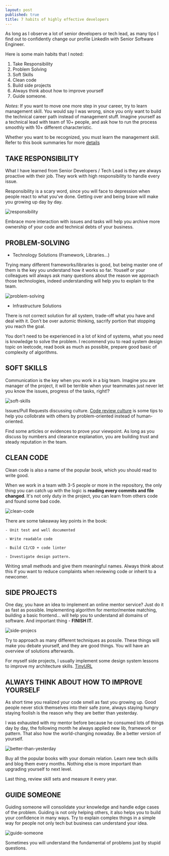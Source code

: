 ```yaml
---
layout: post
published: true
title: 7 habits of highly effective developers
---
```


As long as I observe a lot of senior developers or tech lead, as many tips I find out to confidently change our profile LinkedIn with Senior Software Engineer.

Here is some main habits that I noted:

1. Take Responsibility
2. Problem Solving
3. Soft Skills
4. Clean code
5. Build side projects
6. Always think about how to improve yourself
7. Guide someone.

*Notes*: If you want to move one more step in your career, try to learn management skill. You would say I was wrong, since you only want to build the technical career path instead of management stuff. Imagine yourself as a technical lead with team of 10+ people, and ask how to run the process smoothly with 10+ different characteristic. 

Whether you want to be recognized, you must learn the management skill. Refer to this book summaries for more [details](https://github.com/zalopay-oss/effective-engineer)

## **TAKE RESPONSIBILITY**

  What I have learned from Senior Developers / Tech Lead is they are always proactive with their job. They work with high responsibility to handle every issue.

  Responsibility is a scary word, since you will face to depression when people react to what you've done. Getting over and being brave will make you growing up day by day.

![responsibility](https://www.corporatecomplianceinsights.com/wp-content/uploads/2019/07/responsibility.jpg)

  Embrace more interaction with issues and tasks will help you archive more ownership of your code and technical debts of your business. 

## **PROBLEM-SOLVING**


  - Technology Solutions (Framework, Libraries...)

  Trying many different frameworks/libraries is good, but being master one of them is the key you understand how it works so far. Youself or your colleagues will always ask many questions about the reason we approach those technologies, indeed understanding will help you to explain to the team.

![problem-solving](https://www.kepner-tregoe.com/default/assets/Image/bigstock--169315196%20%5BConverted%5D-01.jpg)

  - Infrastructure Solutions

  There is not correct solution for all system, trade-off what you have and deal with it. Don't be over automic thinking, sacrify portion that stopping you reach the goal.

  You don't need to be experienced in a lot of kind of systems, what you need is knowledge to solve the problem. I recommend you to read system design topic on leetcode, read book as much as possible, prepare good basic of complexity of algorithms.

  
## **SOFT SKILLS**

  Communication is the key when you work in a big team. Imagine you are manager of the project, it will be terrible when your teammates just never let you know the issues, progress of the tasks, right!?

![soft-skills](https://blogin.co/uploads/images/goal-oriented-communication-team.jpg)

  Issues/Pull Requests discussing culture. [Code review culture](https://www.pullrequest.com/blog/5-steps-to-an-effective-code-review-culture/) is some tips to help you collobrate with others by problem-oriented instead of human-oriented.

  Find some articles or evidences to prove your viewpoint. As long as you discuss by numbers and clearance explanation, you are building trust and steady reputation in the team.


## **CLEAN CODE**

  Clean code is also a name of the popular book, which you should read to write good.

  When we work in a team with 3-5 people or more in the repository, the only thing you can catch up with the logic is **reading every commits and file changed**. It's not only duty in the project, you can learn from others code and found some bad code.

![clean-code](https://www.wlion.com/wp-content/uploads/2017/04/CleanCode.jpg)

  There are some takeaway key points in the book:

    - Unit test and well documented

    - Write readable code

    - Build CI/CD + code linter

    - Investigate design pattern.

  Writing small methods and give them meaningful names. Always think about this if you want to reduce complaints when reviewing code or inherit to a newcomer.

## **SIDE PROJECTS**

  One day, you have an idea to implement an online mentor service? Just do it as fast as possible. Implementing algorithm for mentor/mentee matching, building a basic frontend... will help you to understand all domains of software. And important thing - **FINISH IT**.

![side-projecs](https://external-preview.redd.it/6fqauWjEOUv3KMNxrYSP_wE3CIUuT4yxYpuq2Z9zD3k.jpg?auto=webp&s=9428720bfb0749c577c1e73c6d9083c5fbff040e)

  Try to approach as many different techniques as possile. These things will make you debate yourself, and they are good things. You will have an overview of solutions afterwards.

  For myself side projects, I usually implement some design system lessons to improve my architecture skills. [TinyURL](https://github.com/thinhlvv/tinyurl) 

## **ALWAYS THINK ABOUT HOW TO IMPROVE YOURSELF**

  As short time you realized your code smell as fast you growing up. Good people never stick themselves into their safe zone, always staying hungry staying foolish is the reason why they are better than yesterday.

  I was exhausted with my mentor before because he consumed lots of things day by day, the following month he always applied new lib, framework or pattern. That also how the world-changing nowaday. Be a better version of yourself.

![better-than-yesterday](https://www.theplrstore.com/wp-content/uploads/2019/08/1-percent-better-everyday-ebook-and-videos-mrr.jpg)

  Buy all the popular books with your domain relation. Learn new tech skills and blog them every months. Nothing else is more important than upgrading yourself to next level.

  Last thing, review skill sets and measure it every year.


## **GUIDE SOMEONE**

  Guiding someone will consolidate your knowledge and handle edge cases of the problem. Guiding is not only helping others, it also helps you to build your confidence in many ways. Try to explain complex things in a simple way for people not only tech but business can understand your idea.

![guide-someone](https://helen8thomson.files.wordpress.com/2011/11/cartoonblog.jpg)

  Sometimes you will understand the fundamental of problems just by stupid questions.

